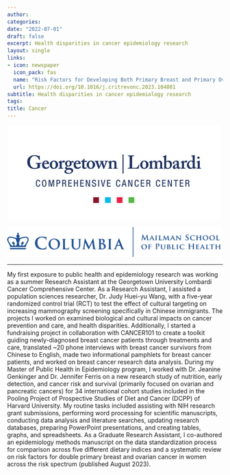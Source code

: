 ```yaml
---
author: 
categories:
date: "2022-07-01"
draft: false
excerpt: Health disparities in cancer epidemiology research
layout: single
links:
- icon: newspaper
  icon_pack: fas
  name: "Risk Factors for Developing Both Primary Breast and Primary Ovarian Cancer: A Systematic Review"
  url: https://doi.org/10.1016/j.critrevonc.2023.104081
subtitle: Health disparities in cancer epidemiology research
tags:
title: Cancer
---
```


![Georgetown Lombardi Comprehensive Cancer Center](georgetown.png)

![Columbia Mailman School of Public Health](columbia.png)

---

My first exposure to public health and epidemiology research was working as a summer Research Assistant at the Georgetown University Lombardi Cancer Comprehensive Center. As a Research Assistant, I assisted a population sciences researcher, Dr. Judy Huei-yu Wang, with a five-year randomized control trial (RCT) to test the effect of cultural targeting on increasing mammography screening specifically in Chinese immigrants. The projects I worked on examined biological and cultural impacts on cancer prevention and care, and health disparities. Additionally, I started a fundraising project in collaboration with CANCER101 to create a toolkit guiding newly-diagnosed breast cancer patients through treatments and care, translated ~20 phone interviews with breast cancer survivors from Chinese to English, made two informational pamphlets for breast cancer patients, and worked on breast cancer research data analysis. During my Master of Public Health in Epidemiology program, I worked with Dr. Jeanine Genkinger and Dr. Jennifer Ferris on a new research study of nutrition, early detection, and cancer risk and survival (primarily focused on ovarian and pancreatic cancers) for 34 international cohort studies included in the Pooling Project of Prospective Studies of Diet and Cancer (DCPP) of Harvard University. My routine tasks included assisting with NIH research grant submissions, performing word processing for scientific manuscripts, conducting data analysis and literature searches, updating research databases, preparing PowerPoint presentations, and creating tables, graphs, and spreadsheets. As a Graduate Research Assistant, I co-authored an epidemiology methods manuscript on the data standardization process for comparison across five different dietary indices and a systematic review on risk factors for double primary breast and ovarian cancer in women across the risk spectrum (published August 2023).